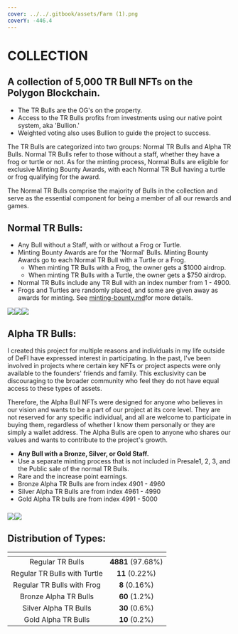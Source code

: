 ```yaml
---
cover: ../../.gitbook/assets/Farm (1).png
coverY: -446.4
---
```


# COLLECTION

## **A collection of 5,000 TR Bull NFTs on the Polygon Blockchain.**

* The TR Bulls are the OG's on the property.&#x20;
* Access to the TR Bulls profits from investments using our native point system, aka 'Bullion.'
* Weighted voting also uses Bullion to guide the project to success.&#x20;

The TR Bulls are categorized into two groups: Normal TR Bulls and Alpha TR Bulls. Normal TR Bulls refer to those without a staff, whether they have a frog or turtle or not. As for the minting process, Normal Bulls are eligible for exclusive Minting Bounty Awards, with each Normal TR Bull having a turtle or frog qualifying for the award.

The Normal TR Bulls comprise the majority of Bulls in the collection and serve as the essential component for being a member of all our rewards and games.

## **Normal TR Bulls:**

* Any Bull without a Staff, with or without a Frog or Turtle.
* Minting Bounty Awards are for the 'Normal' Bulls. Minting Bounty Awards go to each Normal TR Bull with a Turtle or a Frog.
  * When minting TR Bulls with a Frog, the owner gets a $1000 airdrop.&#x20;
  * When minting TR Bulls with a Turtle, the owner gets a $750 airdrop.&#x20;
* Normal TR Bulls include any TR Bull with an index number from 1 - 4900.&#x20;
* Frogs and Turtles are randomly placed, and some are given away as awards for minting. See [minting-bounty.md](../../tr-bulls/whitepaper/minting/minting-bounty.md "mention")for more details.&#x20;

<img src="../../.gitbook/assets/11.png" alt="" data-size="original">![](../../.gitbook/assets/50.png)![](../../.gitbook/assets/34.png)![](../../.gitbook/assets/33.png)



## **Alpha TR Bulls:**

I created this project for multiple reasons and individuals in my life outside of DeFI have expressed interest in participating. In the past, I've been involved in projects where certain key NFTs or project aspects were only available to the founders' friends and family. This exclusivity can be discouraging to the broader community who feel they do not have equal access to these types of assets.

Therefore, the Alpha Bull NFTs were designed for anyone who believes in our vision and wants to be a part of our project at its core level. They are not reserved for any specific individual, and all are welcome to participate in buying them, regardless of whether I know them personally or they are simply a wallet address. The Alpha Bulls are open to anyone who shares our values and wants to contribute to the project's growth.

* **Any Bull with a Bronze, Silver, or Gold Staff.**&#x20;
* Use a separate minting process that is not included in Presale1, 2, 3, and the Public sale of the normal TR Bulls.&#x20;
* Rare and the increase point earnings.&#x20;
* Bronze Alpha TR Bulls are from index 4901 - 4960
* Silver Alpha TR Bulls are from index 4961 - 4990
* Gold Alpha TR bulls are from index 4991 - 5000

### ![](<../../.gitbook/assets/50 (1).png>)![](../../.gitbook/assets/1.png)<img src="../../.gitbook/assets/12.png" alt="" data-size="original">



## Distribution of Types:&#x20;

<table data-view="cards"><thead><tr><th align="center"></th><th align="center"></th></tr></thead><tbody><tr><td align="center">Regular TR Bulls </td><td align="center"><strong>4881</strong> (97.68%)</td></tr><tr><td align="center">Regular TR Bulls with Turtle</td><td align="center"><strong>11</strong> (0.22%)</td></tr><tr><td align="center">Regular TR Bulls with Frog</td><td align="center"><strong>8</strong> (0.16%)</td></tr><tr><td align="center">Bronze Alpha TR Bulls</td><td align="center"><strong>60</strong> (1.2%)</td></tr><tr><td align="center">Silver Alpha TR Bulls</td><td align="center"><strong>30</strong> (0.6%)</td></tr><tr><td align="center">Gold Alpha TR Bulls</td><td align="center"><strong>10</strong> (0.2%)</td></tr></tbody></table>



